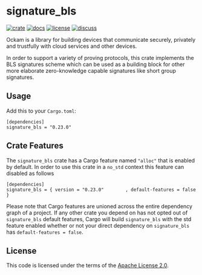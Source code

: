 # signature_bls

[![crate][crate-image]][crate-link]
[![docs][docs-image]][docs-link]
[![license][license-image]][license-link]
[![discuss][discuss-image]][discuss-link]

Ockam is a library for building devices that communicate securely, privately
and trustfully with cloud services and other devices.

In order to support a variety of proving protocols, this crate implements the BLS signatures scheme which can be used as a building block for other more elaborate zero-knowledge capable signatures like short group signatures.

## Usage

Add this to your `Cargo.toml`:

```
[dependencies]
signature_bls = "0.23.0"
```

## Crate Features

The `signature_bls` crate has a Cargo feature named `"alloc"` that is enabled by
default. In order to use this crate in a `no_std` context this feature can
disabled as follows

```
[dependencies]
signature_bls = { version = "0.23.0"        , default-features = false }
```

Please note that Cargo features are unioned across the entire dependency
graph of a project. If any other crate you depend on has not opted out of
`signature_bls` default features, Cargo will build `signature_bls` with the std
feature enabled whether or not your direct dependency on `signature_bls`
has `default-features = false`.

## License

This code is licensed under the terms of the [Apache License 2.0][license-link].

[main-ockam-crate-link]: https://crates.io/crates/ockam
[ockam-vault-crate-link]: https://crates.io/crates/signature_bls

[crate-image]: https://img.shields.io/crates/v/signature_bls.svg
[crate-link]: https://crates.io/crates/signature_bls

[docs-image]: https://docs.rs/signature_bls/badge.svg
[docs-link]: https://docs.rs/signature_bls

[license-image]: https://img.shields.io/badge/License-Apache%202.0-green.svg
[license-link]: https://github.com/ockam-network/ockam/blob/HEAD/LICENSE

[discuss-image]: https://img.shields.io/badge/Discuss-Github%20Discussions-ff70b4.svg
[discuss-link]: https://github.com/ockam-network/ockam/discussions
